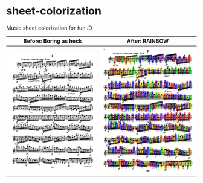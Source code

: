 # sheet-colorization
Music sheet colorization for fun :D 

Before: Boring as heck             |  After: RAINBOW
:-------------------------:|:-------------------------:
![](note2.png)  |  ![](note2_colorized.png)
